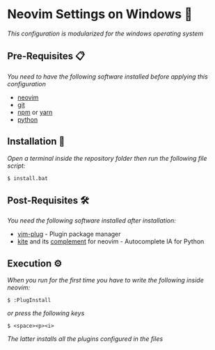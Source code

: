 # Neovim Settings on Windows 🚀

_This configuration is modularized for the windows operating system_

## Pre-Requisites 📋

_You need to have the following software installed before applying this configuration_

* [neovim](https://github.com/neovim/neovim/wiki/Installing-Neovim)
* [git](https://git-scm.com/downloads)
* [npm](https://www.npmjs.com/get-npm) or [yarn](https://classic.yarnpkg.com/en/docs/install#windows-stable) 
* [python](https://www.python.org/downloads/)

## Installation 🔧

_Open a terminal inside the repository folder then run the following file script:_
```
$ install.bat
```

## Post-Requisites 🛠️

_You need the following software installed after installation:_

* [vim-plug](https://github.com/junegunn/vim-plug) - Plugin package manager
* [kite](https://www.kite.com/integrations/vim/) and its [complement](https://github.com/kiteco/vim-plugin/blob/master/DEVELOPMENT.md) for neovim - Autocomplete IA for Python

## Execution ⚙️

_When you run for the first time you have to write the following inside neovim:_
```
$ :PlugInstall 
```
_or press the following keys_
```
$ <space><p><i> 
```
_The latter installs all the plugins configured in the files_
